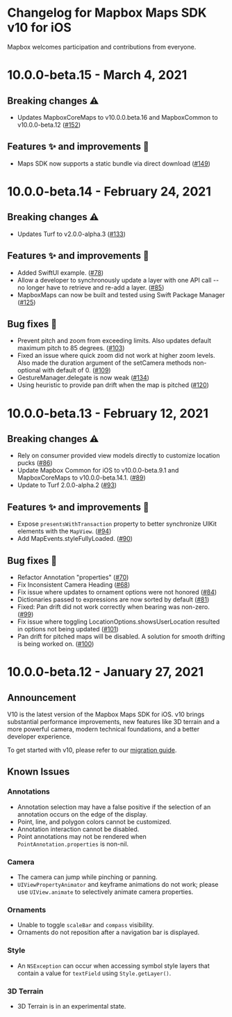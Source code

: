 # Changelog for Mapbox Maps SDK v10 for iOS

Mapbox welcomes participation and contributions from everyone.

# 10.0.0-beta.15 - March 4, 2021

## Breaking changes ⚠️
* Updates MapboxCoreMaps to v10.0.0.beta.16 and MapboxCommon to v10.0.0-beta.12 ([#152](https://github.com/mapbox/mapbox-maps-ios/pull/152))

## Features ✨ and improvements 🏁
* Maps SDK now supports a static bundle via direct download ([#149](https://github.com/mapbox/mapbox-maps-ios/pull/149))

# 10.0.0-beta.14 - February 24, 2021

## Breaking changes ⚠️
* Updates Turf to v2.0.0-alpha.3 ([#133](https://github.com/mapbox/mapbox-maps-ios/pull/133))

## Features ✨ and improvements 🏁
* Added SwiftUI example. ([#78](https://github.com/mapbox/mapbox-maps-ios/pull/78))
* Allow a developer to synchronously update a layer with one API call -- no longer have to retrieve and re-add a layer. ([#85](https://github.com/mapbox/mapbox-maps-ios/pull/85))
* MapboxMaps can now be built and tested using Swift Package Manager ([#125](https://github.com/mapbox/mapbox-maps-ios/pull/125))

## Bug fixes 🐞
* Prevent pitch and zoom from exceeding limits. Also updates default maximum pitch to 85 degrees. ([#103](https://github.com/mapbox/mapbox-maps-ios/pull/103))
* Fixed an issue where quick zoom did not work at higher zoom levels. Also made the duration argument of the setCamera methods non-optional with default of 0. ([#109](https://github.com/mapbox/mapbox-maps-ios/pull/109))
* GestureManager.delegate is now weak ([#134](https://github.com/mapbox/mapbox-maps-ios/pull/134))
* Using heuristic to provide pan drift when the map is pitched ([#120](https://github.com/mapbox/mapbox-maps-ios/pull/120))

# 10.0.0-beta.13 - February 12, 2021

## Breaking changes ⚠️
* Rely on consumer provided view models directly to customize location pucks  ([#86](https://github.com/mapbox/mapbox-maps-ios/pull/86))
* Update Mapbox Common for iOS to v10.0.0-beta.9.1 and MapboxCoreMaps to v10.0.0-beta.14.1. ([#89](https://github.com/mapbox/mapbox-maps-ios/pull/89))
* Update to Turf 2.0.0-alpha.2 ([#93](https://github.com/mapbox/mapbox-maps-ios/pull/93))

## Features ✨ and improvements 🏁
* Expose `presentsWithTransaction` property to better synchronize UIKit elements with the `MapView`. ([#94](https://github.com/mapbox/mapbox-maps-ios/pull/94))
* Add MapEvents.styleFullyLoaded.  ([#90](https://github.com/mapbox/mapbox-maps-ios/pull/90))


## Bug fixes 🐞
* Refactor Annotation "properties" ([#70](https://github.com/mapbox/mapbox-maps-ios/pull/70))
* Fix Inconsistent Camera Heading ([#68](https://github.com/mapbox/mapbox-maps-ios/pull/68))
* Fix issue where updates to ornament options were not honored ([#84](https://github.com/mapbox/mapbox-maps-ios/pull/84))
* Dictionaries passed to expressions are now sorted by default ([#81](https://github.com/mapbox/mapbox-maps-ios/pull/81))
* Fixed: Pan drift did not work correctly when bearing was non-zero. ([#99](https://github.com/mapbox/mapbox-maps-ios/pull/99))
* Fix issue where toggling LocationOptions.showsUserLocation resulted in options not being updated ([#101](https://github.com/mapbox/mapbox-maps-ios/pull/101))
* Pan drift for pitched maps will be disabled. A solution for smooth drifting is being worked on. ([#100](https://github.com/mapbox/mapbox-maps-ios/pull/100))


# 10.0.0-beta.12 - January 27, 2021

## Announcement

V10 is the latest version of the Mapbox Maps SDK for iOS. v10 brings substantial performance improvements, new features like 3D terrain and a more powerful camera, modern technical foundations, and a better developer experience.

To get started with v10, please refer to our [migration guide](https://docs.mapbox.com/ios/beta/maps/guides/migrate-to-v10/).

## Known Issues

### Annotations

* Annotation selection may have a false positive if the selection of an annotation occurs on the edge of the display.
* Point, line, and polygon colors cannot be customized.
* Annotation interaction cannot be disabled.
* Point annotations may not be rendered when `PointAnnotation.properties` is non-nil.

### Camera

* The camera can jump while pinching or panning.
* `UIViewPropertyAnimator` and keyframe animations do not work; please use `UIView.animate` to selectively animate camera properties.

### Ornaments

* Unable to toggle `scaleBar` and `compass` visibility.
* Ornaments do not reposition after a navigation bar is displayed.

### Style

* An `NSException` can occur when accessing symbol style layers that contain a value for `textField` using `Style.getLayer()`.

### 3D Terrain

* 3D Terrain is in an experimental state.
